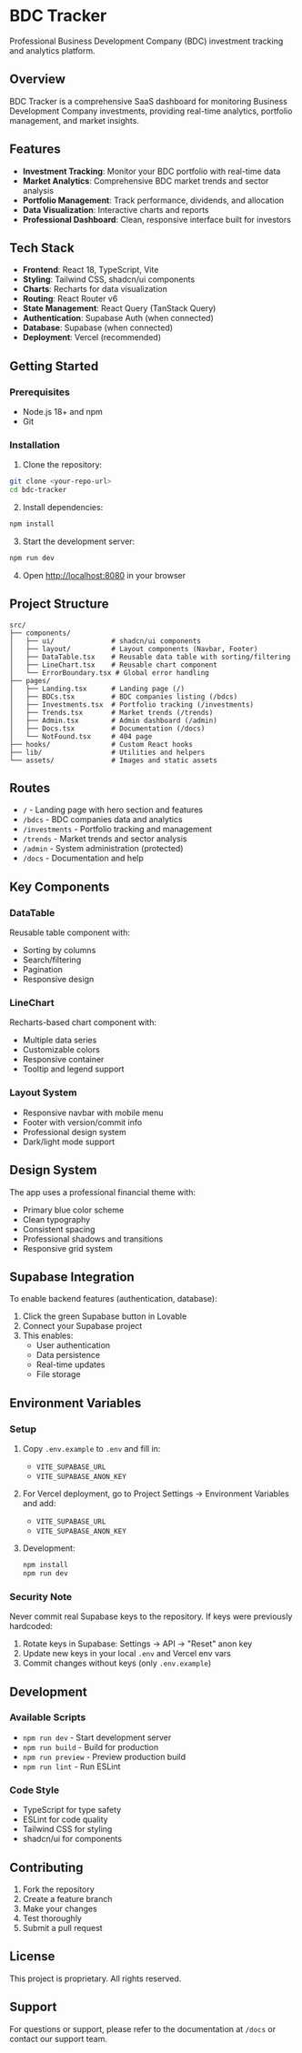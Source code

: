 # BDC Tracker

Professional Business Development Company (BDC) investment tracking and analytics platform.

## Overview

BDC Tracker is a comprehensive SaaS dashboard for monitoring Business Development Company investments, providing real-time analytics, portfolio management, and market insights.

## Features

- **Investment Tracking**: Monitor your BDC portfolio with real-time data
- **Market Analytics**: Comprehensive BDC market trends and sector analysis
- **Portfolio Management**: Track performance, dividends, and allocation
- **Data Visualization**: Interactive charts and reports
- **Professional Dashboard**: Clean, responsive interface built for investors

## Tech Stack

- **Frontend**: React 18, TypeScript, Vite
- **Styling**: Tailwind CSS, shadcn/ui components
- **Charts**: Recharts for data visualization
- **Routing**: React Router v6
- **State Management**: React Query (TanStack Query)
- **Authentication**: Supabase Auth (when connected)
- **Database**: Supabase (when connected)
- **Deployment**: Vercel (recommended)

## Getting Started

### Prerequisites

- Node.js 18+ and npm
- Git

### Installation

1. Clone the repository:
```bash
git clone <your-repo-url>
cd bdc-tracker
```

2. Install dependencies:
```bash
npm install
```

3. Start the development server:
```bash
npm run dev
```

4. Open [http://localhost:8080](http://localhost:8080) in your browser

## Project Structure

```
src/
├── components/
│   ├── ui/              # shadcn/ui components
│   ├── layout/          # Layout components (Navbar, Footer)
│   ├── DataTable.tsx    # Reusable data table with sorting/filtering
│   ├── LineChart.tsx    # Reusable chart component
│   └── ErrorBoundary.tsx # Global error handling
├── pages/
│   ├── Landing.tsx      # Landing page (/)
│   ├── BDCs.tsx         # BDC companies listing (/bdcs)
│   ├── Investments.tsx  # Portfolio tracking (/investments)
│   ├── Trends.tsx       # Market trends (/trends)
│   ├── Admin.tsx        # Admin dashboard (/admin)
│   ├── Docs.tsx         # Documentation (/docs)
│   └── NotFound.tsx     # 404 page
├── hooks/               # Custom React hooks
├── lib/                 # Utilities and helpers
└── assets/              # Images and static assets
```

## Routes

- `/` - Landing page with hero section and features
- `/bdcs` - BDC companies data and analytics
- `/investments` - Portfolio tracking and management
- `/trends` - Market trends and sector analysis
- `/admin` - System administration (protected)
- `/docs` - Documentation and help

## Key Components

### DataTable
Reusable table component with:
- Sorting by columns
- Search/filtering
- Pagination
- Responsive design

### LineChart
Recharts-based chart component with:
- Multiple data series
- Customizable colors
- Responsive container
- Tooltip and legend support

### Layout System
- Responsive navbar with mobile menu
- Footer with version/commit info
- Professional design system
- Dark/light mode support

## Design System

The app uses a professional financial theme with:
- Primary blue color scheme
- Clean typography
- Consistent spacing
- Professional shadows and transitions
- Responsive grid system

## Supabase Integration

To enable backend features (authentication, database):

1. Click the green Supabase button in Lovable
2. Connect your Supabase project
3. This enables:
   - User authentication
   - Data persistence
   - Real-time updates
   - File storage

## Environment Variables

### Setup

1. Copy `.env.example` to `.env` and fill in:
   - `VITE_SUPABASE_URL`
   - `VITE_SUPABASE_ANON_KEY`

2. For Vercel deployment, go to Project Settings → Environment Variables and add:
   - `VITE_SUPABASE_URL`
   - `VITE_SUPABASE_ANON_KEY`

3. Development:
   ```bash
   npm install
   npm run dev
   ```

### Security Note

Never commit real Supabase keys to the repository. If keys were previously hardcoded:
1. Rotate keys in Supabase: Settings → API → "Reset" anon key
2. Update new keys in your local `.env` and Vercel env vars
3. Commit changes without keys (only `.env.example`)

## Development

### Available Scripts

- `npm run dev` - Start development server
- `npm run build` - Build for production
- `npm run preview` - Preview production build
- `npm run lint` - Run ESLint

### Code Style

- TypeScript for type safety
- ESLint for code quality
- Tailwind CSS for styling
- shadcn/ui for components

## Contributing

1. Fork the repository
2. Create a feature branch
3. Make your changes
4. Test thoroughly
5. Submit a pull request

## License

This project is proprietary. All rights reserved.

## Support

For questions or support, please refer to the documentation at `/docs` or contact our support team.